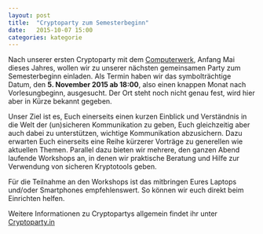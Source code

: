```yaml
---
layout: post
title:  "Cryptoparty zum Semesterbeginn"
date:   2015-10-07 15:00
categories: kategorie
---
```


Nach unserer ersten Cryptoparty mit dem [Computerwerk](http://www.computerwerk.org/veranstaltungen.html), Anfang Mai dieses Jahres, wollen wir zu unserer nächsten gemeinsamen Party zum Semesterbeginn einladen. Als Termin haben wir das symbolträchtige Datum, den **5. November 2015 ab 18:00**, also einen knappen Monat nach Vorlesungbeginn, ausgesucht. Der Ort steht noch nicht genau fest, wird hier aber in Kürze bekannt gegeben.

Unser Ziel ist es, Euch einerseits einen kurzen Einblick und Verständnis in die Welt der (un)sicheren Kommunikation zu geben, Euch gleichzeitig aber auch dabei zu unterstützen,  wichtige Kommunikation abzusichern. Dazu erwarten Euch einerseits eine Reihe kürzerer Vorträge zu generellen wie aktuellen Themen. Parallel dazu bieten wir mehrere, den ganzen Abend laufende Workshops an, in denen wir praktische Beratung und Hilfe zur Verwendung von  sicheren Kryptotools geben.

Für die Teilnahme an den Workshops ist das mitbringen Eures Laptops und/oder Smartphones empfehlenswert. So können wir euch direkt beim Einrichten helfen.

Weitere Informationen zu Cryptopartys allgemein findet ihr unter [Cryptoparty.in](https://www.cryptoparty.in/)
